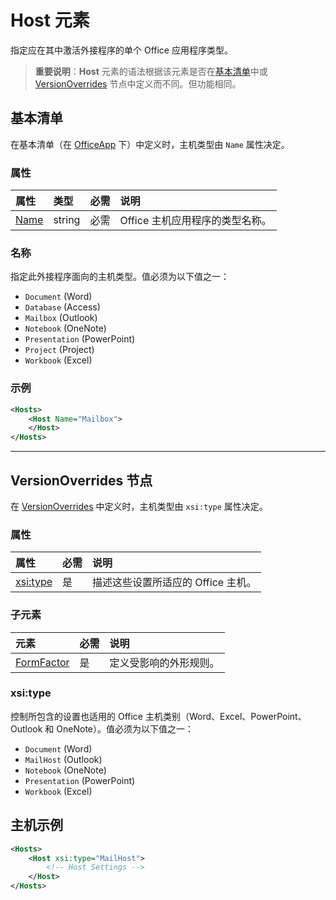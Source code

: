 
# <a name="host-element"></a>Host 元素
指定应在其中激活外接程序的单个 Office 应用程序类型。

> **重要说明**：**Host** 元素的语法根据该元素是否在[基本清单](#basic-manifest)中或 [VersionOverrides](#versionoverrides-node) 节点中定义而不同。但功能相同。  


## <a name="basic-manifest"></a>基本清单

在基本清单（在 [OfficeApp](./officeapp.md) 下）中定义时，主机类型由 `Name` 属性决定。   

### <a name="attributes"></a>属性
| 属性     | 类型   | 必需 | 说明                                      |
|:--------------|:-------|:---------|:-------------------------------------------------|
| [Name](#name) | string | 必需 | Office 主机应用程序的类型名称。 |


### <a name="name"></a>名称
指定此外接程序面向的主机类型。值必须为以下值之一：

- `Document` (Word)
- `Database` (Access)
- `Mailbox` (Outlook)
- `Notebook` (OneNote)
- `Presentation` (PowerPoint)
- `Project` (Project)
- `Workbook` (Excel)

### <a name="example"></a>示例
```xml
<Hosts>
    <Host Name="Mailbox">
    </Host>
</Hosts>
```

---

## <a name="versionoverrides-node"></a>VersionOverrides 节点
在 [VersionOverrides](./versionoverrides) 中定义时，主机类型由 `xsi:type` 属性决定。 

### <a name="attributes"></a>属性

|  属性  |  必需  |  说明  |
|:-----|:-----|:-----|
|  [xsi:type](#xsitype)  |  是  | 描述这些设置所适应的 Office 主机。|

### <a name="child-elements"></a>子元素

|  元素 |  必需  |  说明  |
|:-----|:-----|:-----|
|  [FormFactor](./formfactor.md)    |  是   |  定义受影响的外形规则。 |


### <a name="xsi:type"></a>xsi:type
控制所包含的设置也适用的 Office 主机类别（Word、Excel、PowerPoint、Outlook 和 OneNote）。值必须为以下值之一：

- `Document` (Word)
- `MailHost` (Outlook)    
- `Notebook` (OneNote)
- `Presentation` (PowerPoint)
- `Workbook` (Excel)

## <a name="host-example"></a>主机示例 
```xml
<Hosts>
    <Host xsi:type="MailHost">
        <!-- Host Settings -->
    </Host>
</Hosts>
```
